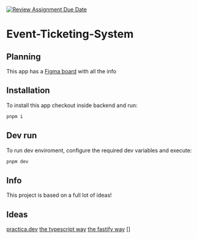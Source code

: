 [![Review Assignment Due Date](https://classroom.github.com/assets/deadline-readme-button-22041afd0340ce965d47ae6ef1cefeee28c7c493a6346c4f15d667ab976d596c.svg)](https://classroom.github.com/a/Eu2FmBb3)

# Event-Ticketing-System

## Planning
This app has a [Figma board](https://www.figma.com/board/ubbLnIGoLjCbkYh95faysr/DevTest?t=I0GnYIyKCDz8SjCr-1) with all the info
## Installation
To install this app checkout inside backend and run:
```bash
pnpm i
```

## Dev run
To run dev enviroment, configure the required dev variables and execute:
```bash
pnpm dev
```
## Info
This project is based on a full lot of ideas!

## Ideas
[practica.dev](practica.dev)
[the typescript way](https://www.typescriptlang.org/)
[the fastify way](https://www.typescriptlang.org/)
[]
